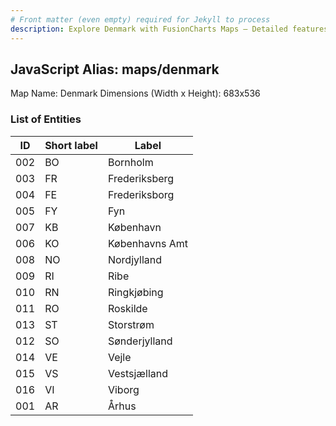 ```yaml
---
# Front matter (even empty) required for Jekyll to process
description: Explore Denmark with FusionCharts Maps – Detailed features for seamless integration. Try now & enhance your data visualization today! 
---
```


## JavaScript Alias: maps/denmark

Map Name: Denmark
Dimensions (Width x Height): 683x536





### List of Entities

ID | Short label | Label
---|---|---|
002|BO|Bornholm
003|FR|Frederiksberg
004|FE|Frederiksborg
005|FY|Fyn
007|KB|København
006|KO|Københavns Amt
008|NO|Nordjylland
009|RI|Ribe
010|RN|Ringkjøbing
011|RO|Roskilde
013|ST|Storstrøm
012|SO|Sønderjylland
014|VE|Vejle
015|VS|Vestsjælland
016|VI|Viborg
001|AR|Århus

